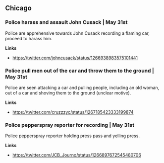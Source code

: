 ## Chicago

### Police harass and assault John Cusack | May 31st

Police are apprehensive towards John Cusack recording a flaming car, proceed to harass him.

**Links**
* https://twitter.com/johncusack/status/1266938983575101441

### Police pull men out of the car and throw them to the ground | May 31st

Police are seen attacking a car and pulling people, including an old woman, out of a car and shoving them to the ground (unclear motive).

**Links**
* https://twitter.com/cruzzzyc/status/1267185423333199874

### Police pepperspray reporter for recording | May 31st

Police pepperspray reporter holding press pass and yelling press.

**Links**

* https://twitter.com/JCB_Journo/status/1266897672545480706
